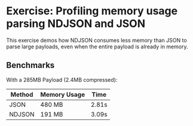 # Exercise: Profiling memory usage parsing NDJSON and JSON

This exercise demos how NDJSON consumes less memory than JSON to parse
large payloads, even when the entire payload is already in memory.

## Benchmarks

With a 285MB Payload (2.4MB compressed):

| Method | Memory Usage | Time  |
| ------ | ------------ | ----- |
| JSON   | 480 MB       | 2.81s |
| NDJSON | 191 MB       | 3.09s |
